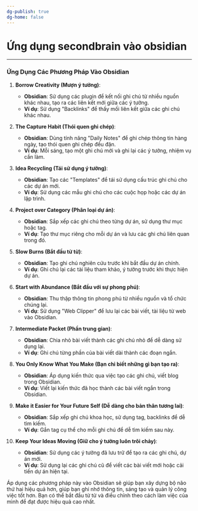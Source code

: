 ```yaml
---
dg-publish: true
dg-home: false
---
```

# Ứng dụng secondbrain vào obsidian
---

### Ứng Dụng Các Phương Pháp Vào Obsidian

1. **Borrow Creativity (Mượn ý tưởng)**:
   - **Obsidian**: Sử dụng các plugin để kết nối ghi chú từ nhiều nguồn khác nhau, tạo ra các liên kết mới giữa các ý tưởng.
   - **Ví dụ**: Sử dụng "Backlinks" để thấy mối liên kết giữa các ghi chú khác nhau.

2. **The Capture Habit (Thói quen ghi chép)**:
   - **Obsidian**: Dùng tính năng "Daily Notes" để ghi chép thông tin hàng ngày, tạo thói quen ghi chép đều đặn.
   - **Ví dụ**: Mỗi sáng, tạo một ghi chú mới và ghi lại các ý tưởng, nhiệm vụ cần làm.

3. **Idea Recycling (Tái sử dụng ý tưởng)**:
   - **Obsidian**: Tạo các "Templates" để tái sử dụng cấu trúc ghi chú cho các dự án mới.
   - **Ví dụ**: Sử dụng các mẫu ghi chú cho các cuộc họp hoặc các dự án lập trình.

4. **Project over Category (Phân loại dự án)**:
   - **Obsidian**: Sắp xếp các ghi chú theo từng dự án, sử dụng thư mục hoặc tag.
   - **Ví dụ**: Tạo thư mục riêng cho mỗi dự án và lưu các ghi chú liên quan trong đó.

5. **Slow Burns (Bắt đầu từ từ)**:
   - **Obsidian**: Tạo ghi chú nghiên cứu trước khi bắt đầu dự án chính.
   - **Ví dụ**: Ghi chú lại các tài liệu tham khảo, ý tưởng trước khi thực hiện dự án.

6. **Start with Abundance (Bắt đầu với sự phong phú)**:
   - **Obsidian**: Thu thập thông tin phong phú từ nhiều nguồn và tổ chức chúng lại.
   - **Ví dụ**: Sử dụng "Web Clipper" để lưu lại các bài viết, tài liệu từ web vào Obsidian.

7. **Intermediate Packet (Phần trung gian)**:
   - **Obsidian**: Chia nhỏ bài viết thành các ghi chú nhỏ để dễ dàng sử dụng lại.
   - **Ví dụ**: Ghi chú từng phần của bài viết dài thành các đoạn ngắn.

8. **You Only Know What You Make (Bạn chỉ biết những gì bạn tạo ra)**:
   - **Obsidian**: Áp dụng kiến thức qua việc tạo các ghi chú, viết blog trong Obsidian.
   - **Ví dụ**: Viết lại kiến thức đã học thành các bài viết ngắn trong Obsidian.

9. **Make it Easier for Your Future Self (Dễ dàng cho bản thân tương lai)**:
   - **Obsidian**: Sắp xếp ghi chú khoa học, sử dụng tag, backlinks để dễ tìm kiếm.
   - **Ví dụ**: Gắn tag cụ thể cho mỗi ghi chú để dễ tìm kiếm sau này.

10. **Keep Your Ideas Moving (Giữ cho ý tưởng luôn trôi chảy)**:
    - **Obsidian**: Sử dụng các ý tưởng đã lưu trữ để tạo ra các ghi chú, dự án mới.
    - **Ví dụ**: Sử dụng lại các ghi chú cũ để viết các bài viết mới hoặc cải tiến dự án hiện tại.

Áp dụng các phương pháp này vào Obsidian sẽ giúp bạn xây dựng bộ não thứ hai hiệu quả hơn, giúp bạn ghi nhớ thông tin, sáng tạo và quản lý công việc tốt hơn. Bạn có thể bắt đầu từ từ và điều chỉnh theo cách làm việc của mình để đạt được hiệu quả cao nhất. 






 